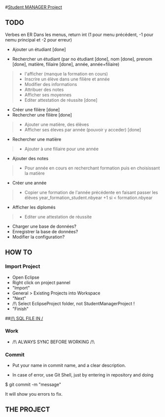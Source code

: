 #[Student MANAGER Project](https://github.com/PiglooPOO/StudentManagerProject)

## TODO

Verbes en ER
Dans les menus, return int (1 pour menu précédent, -1 pour nemu principal et -2 pour erreur)

- Ajouter un étudiant \[done\]

- Rechercher un étudiant (par no étudiant \[done\], nom \[done\], prenom \[done\], matière, filiaire \[done\], année, année+filiaire)
> - l'afficher (manque la formation en cours)
> - Inscrire un élève dans une filière et année
> - Modifier des informations
> - Attribuer des notes
> - Afficher ses moyennes
> - Editer attestation de réussite \[done\]

- Créer une filière \[done\]
- Rechercher une filière \[done\]
> - Ajouter une matière, des élèves
> - Afficher ses éleves par année (pouvoir y acceder) \[done\]
- Rechercher une matière
> - Ajouter à une filiaire pour une année

- Ajouter des notes
> - Pour année en cours en recherchant formation puis en choisissant la matière

- Créer une année
> - Copier une formation de l'année précédente en faisant passer les élèves year_formation_student.nbyear +1 si < formation.nbyear

- Afficher les diplomés
> - Editer une attestation de réussite

- Charger une base de données?
- Enregistrer la base de données?
- Modifier la configuration?


## HOW TO

### Import Project

- Open Eclipse
- Right click on project pannel
- "Import"
- General > Existing Projects into Workspace
- "Next"
- /!\ Select EclipseProject folder, not StudentManagerProject !
- "Finish"

##[/!\ SQL FILE IN /](https://github.com/PiglooPOO/StudentManagerProject/blob/master/smp.sql)

### Work

- /!\ ALWAYS SYNC BEFORE WORKING /!\

### Commit

- Put your name in commit name, and a clear description.

- In case of error, use Git Shell, just by entering in repository and doing

$ git commit -m "message"

It will show you errors to fix.


## THE PROJECT

<talk and present>

